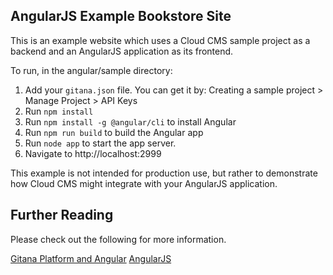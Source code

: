 ## AngularJS Example Bookstore Site

This is an example website which uses a Cloud CMS sample project as a backend and an AngularJS application as its frontend.

To run, in the angular/sample directory:

1. Add your `gitana.json` file. You can get it by: Creating a sample project > Manage Project > API Keys
2. Run `npm install`
3. Run `npm install -g @angular/cli` to install Angular
4. Run `npm run build` to build the Angular app
5. Run `node app` to start the app server.
6. Navigate to http://localhost:2999

This example is not intended for production use, but rather to demonstrate how Cloud CMS might integrate with your AngularJS application.

## Further Reading

Please check out the following for more information.

[Gitana Platform and Angular](https://gitana.io/documentation/gitana/4.0/developers/frameworks/angularjs.html)
[AngularJS](https://angularjs.org/)


